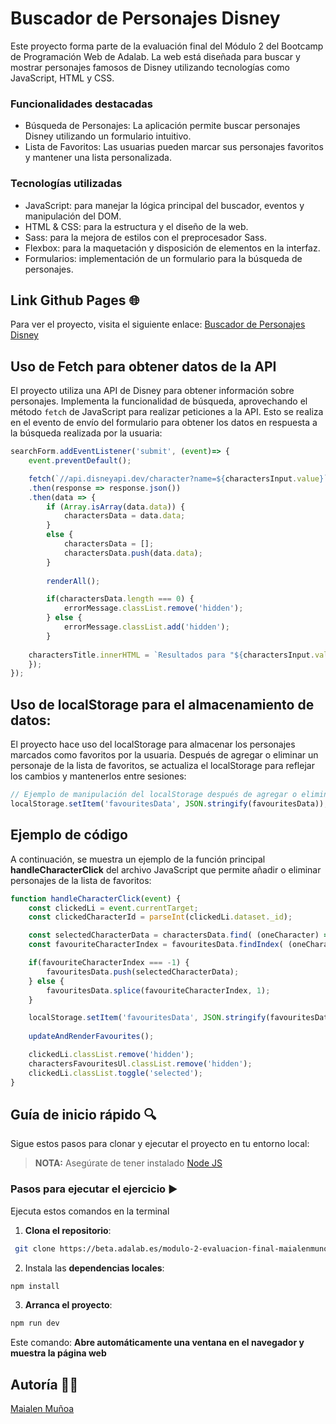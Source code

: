 # Buscador de Personajes Disney

Este proyecto forma parte de la evaluación final del Módulo 2 del Bootcamp de Programación Web de Adalab. La web está diseñada para buscar y mostrar personajes famosos de Disney utilizando tecnologías como JavaScript, HTML y CSS.

### **Funcionalidades destacadas**

- Búsqueda de Personajes: La aplicación permite buscar personajes Disney utilizando un formulario intuitivo.
- Lista de Favoritos: Las usuarias pueden marcar sus personajes favoritos y mantener una lista personalizada.

### **Tecnologías utilizadas**

- JavaScript: para manejar la lógica principal del buscador, eventos y manipulación del DOM.
- HTML & CSS: para la estructura y el diseño de la web.
- Sass: para la mejora de estilos con el preprocesador Sass.
- Flexbox: para la maquetación y disposición de elementos en la interfaz.
- Formularios: implementación de un formulario para la búsqueda de personajes.

## Link Github Pages 🌐

Para ver el proyecto, visita el siguiente enlace: [Buscador de Personajes Disney](https://beta.adalab.es/modulo-2-evaluacion-final-maialenmunoa/)

## Uso de Fetch para obtener datos de la API

El proyecto utiliza una API de Disney para obtener información sobre personajes. Implementa la funcionalidad de búsqueda, aprovechando el método `fetch` de JavaScript para realizar peticiones a la API. Esto se realiza en el evento de envío del formulario para obtener los datos en respuesta a la búsqueda realizada por la usuaria:

```javascript
searchForm.addEventListener('submit', (event)=> {
    event.preventDefault();

    fetch(`//api.disneyapi.dev/character?name=${charactersInput.value}`)
    .then(response => response.json())
    .then(data => {
        if (Array.isArray(data.data)) {
            charactersData = data.data;
        }
        else {
            charactersData = [];
            charactersData.push(data.data);
        }
         
        renderAll();

        if(charactersData.length === 0) {
            errorMessage.classList.remove('hidden');
        } else {        
            errorMessage.classList.add('hidden');
        }
        
    charactersTitle.innerHTML = `Resultados para "${charactersInput.value}"`;
    });
}); 
```

## Uso de localStorage para el almacenamiento de datos:

El proyecto hace uso del localStorage para almacenar los personajes marcados como favoritos por la usuaria. Después de agregar o eliminar un personaje de la lista de favoritos, se actualiza el localStorage para reflejar los cambios y mantenerlos entre sesiones:
```javascript
// Ejemplo de manipulación del localStorage después de agregar o eliminar un personaje favorito
localStorage.setItem('favouritesData', JSON.stringify(favouritesData));
```

## **Ejemplo de código**

A continuación, se muestra un ejemplo de la función principal **handleCharacterClick** del archivo JavaScript que permite añadir o eliminar personajes de la lista de favoritos:

```javascript
function handleCharacterClick(event) {
    const clickedLi = event.currentTarget;
    const clickedCharacterId = parseInt(clickedLi.dataset._id);

    const selectedCharacterData = charactersData.find( (oneCharacter) => oneCharacter._id === clickedCharacterId );
    const favouriteCharacterIndex = favouritesData.findIndex( (oneCharacter) => oneCharacter._id === clickedCharacterId );  

    if(favouriteCharacterIndex === -1) {
        favouritesData.push(selectedCharacterData);
    } else {
        favouritesData.splice(favouriteCharacterIndex, 1);
    }

    localStorage.setItem('favouritesData', JSON.stringify(favouritesData));
    
    updateAndRenderFavourites();

    clickedLi.classList.remove('hidden');
    charactersFavouritesUl.classList.remove('hidden');
    clickedLi.classList.toggle('selected');
}
```

## Guía de inicio rápido 🔍

Sigue estos pasos para clonar y ejecutar el proyecto en tu entorno local:

> **NOTA:** Asegúrate de tener instalado [Node JS](https://nodejs.org/)

### Pasos para ejecutar el ejercicio ▶️

Ejecuta estos comandos en la terminal

1. **Clona el repositorio**:

```bash
 git clone https://beta.adalab.es/modulo-2-evaluacion-final-maialenmunoa/
```

2. Instala las **dependencias locales**:

```bash
npm install
```

3. **Arranca el proyecto**:

```bash
npm run dev
```

Este comando:
**Abre automáticamente una ventana en el navegador y muestra la página web**

## Autoría 👩‍💻

[Maialen Muñoa](https://github.com/maialenmunoa)
